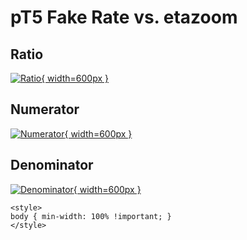 # pT5 Fake Rate vs. etazoom

## Ratio

[![Ratio](../mtv/var/pT5_fakerate_etazoom.png){ width=600px }](../mtv/var/pT5_fakerate_etazoom.pdf)

## Numerator

[![Numerator](../mtv/num/pT5_fakerate_etazoom_num.png){ width=600px }](../mtv/num/pT5_fakerate_etazoom_num.pdf)

## Denominator

[![Denominator](../mtv/den/pT5_fakerate_etazoom_den.png){ width=600px }](../mtv/den/pT5_fakerate_etazoom_den.pdf)


``` {=html}
<style>
body { min-width: 100% !important; }
</style>
```
